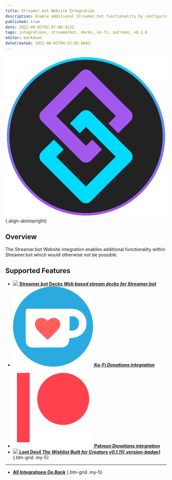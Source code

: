 ```yaml
---
title: Streamer.bot Website Integration
description: Enable additional Streamer.bot functionality by configuring the Streamer.bot Website integration!
published: true
date: 2022-09-02T02:07:00.013Z
tags: integrations, streamerbot, decks, ko-fi, patreon, v0.1.8
editor: markdown
dateCreated: 2022-06-01T04:51:05.664Z
---
```


![streamerbot.png](/logos/streamerbot.png){.align-abstopright}
## Overview

The Streamer.bot Website integration enables additional functionality within Streamer.bot which would otherwise not be possible.

## Supported Features
- [<img src="https://streamer.bot/logo.svg"/> **Streamer.bot Decks *Web based stream decks for Streamer.bot***](/en/Extended-Features/HTML-Decks)
- [<img src="/logos/kofi.png"/> **Ko-Fi *Donations integration***](/en/Integrations/Ko-Fi)
- [<img src="/logos/patreon.png"/> **Patreon *Donations integration***](/en/Integrations/Patreon)
- [<img src="https://streamer.bot/img/integrations/lootdevil.png"/> **Loot Devil *The Wishlist Built for Creators *v0.1.11*{.version-badge}***](/en/Integrations/Loot-Devil)
{.btn-grid .my-5}

---

- [<i class="mdi mdi-chevron-left"></i> **All Integrations *Go Back***](/en/Integrations)
{.btn-grid .my-5}